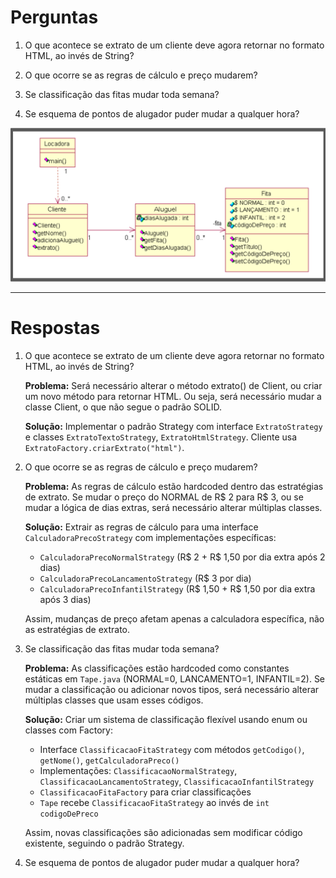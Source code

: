 
# Perguntas

1) O que acontece se extrato de um cliente deve agora retornar no formato HTML, ao invés de String?

2) O que ocorre se as regras de cálculo e preço mudarem?

3) Se classificação das fitas mudar toda semana?

4) Se esquema de pontos de alugador puder mudar a qualquer hora?


![Slide](Slide.png)

---

# Respostas

1) O que acontece se extrato de um cliente deve agora retornar no formato HTML, ao invés de String?

    **Problema:** Será necessário alterar o método extrato() de Client, ou criar um novo método para retornar HTML. Ou seja, será necessário mudar a classe Client, o que não segue o padrão SOLID.

    **Solução:** Implementar o padrão Strategy com interface `ExtratoStrategy` e classes `ExtratoTextoStrategy`, `ExtratoHtmlStrategy`. Cliente usa `ExtratoFactory.criarExtrato("html")`. 
        

2) O que ocorre se as regras de cálculo e preço mudarem?

    **Problema:** As regras de cálculo estão hardcoded dentro das estratégias de extrato. Se mudar o preço do NORMAL de R$ 2 para R$ 3, ou se mudar a lógica de dias extras, será necessário alterar múltiplas classes.

    **Solução:** Extrair as regras de cálculo para uma interface `CalculadoraPrecoStrategy` com implementações específicas:
    - `CalculadoraPrecoNormalStrategy` (R$ 2 + R$ 1,50 por dia extra após 2 dias)
    - `CalculadoraPrecoLancamentoStrategy` (R$ 3 por dia)
    - `CalculadoraPrecoInfantilStrategy` (R$ 1,50 + R$ 1,50 por dia extra após 3 dias)
    
    Assim, mudanças de preço afetam apenas a calculadora específica, não as estratégias de extrato.
    

3) Se classificação das fitas mudar toda semana?

    **Problema:** As classificações estão hardcoded como constantes estáticas em `Tape.java` (NORMAL=0, LANCAMENTO=1, INFANTIL=2). Se mudar a classificação ou adicionar novos tipos, será necessário alterar múltiplas classes que usam esses códigos.

    **Solução:** Criar um sistema de classificação flexível usando enum ou classes com Factory:
    - Interface `ClassificacaoFitaStrategy` com métodos `getCodigo()`, `getNome()`, `getCalculadoraPreco()`
    - Implementações: `ClassificacaoNormalStrategy`, `ClassificacaoLancamentoStrategy`, `ClassificacaoInfantilStrategy`
    - `ClassificacaoFitaFactory` para criar classificações
    - `Tape` recebe `ClassificacaoFitaStrategy` ao invés de `int codigoDePreco`
    
    Assim, novas classificações são adicionadas sem modificar código existente, seguindo o padrão Strategy.

4) Se esquema de pontos de alugador puder mudar a qualquer hora?

